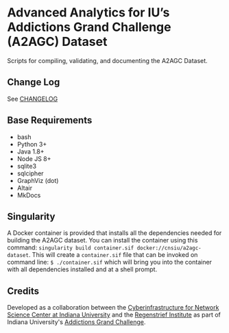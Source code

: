 # Advanced Analytics for IU’s Addictions Grand Challenge (A2AGC) Dataset

Scripts for compiling, validating, and documenting the A2AGC Dataset.

## Change Log

See [CHANGELOG](CHANGELOG.md)

## Base Requirements

* bash
* Python 3+
* Java 1.8+
* Node JS 8+
* sqlite3
* sqlcipher
* GraphViz (dot)
* Altair
* MkDocs

## Singularity

A Docker container is provided that installs all the dependencies needed for building the A2AGC dataset. You can install the container using this command: `singularity build container.sif docker://cnsiu/a2agc-dataset`. This will create a `container.sif` file that can be invoked on command line: `$ ./container.sif` which will bring you into the container with all dependencies installed and at a shell prompt.

## Credits

Developed as a collaboration between the [Cyberinfrastructure for Network Science Center at Indiana University](http://cns.iu.edu/) and the [Regenstrief Institute](https://www.regenstrief.org/) as part of Indiana University's [Addictions Grand Challenge](https://addictions.iu.edu/responding-to-crisis/grand-challenge.html).
